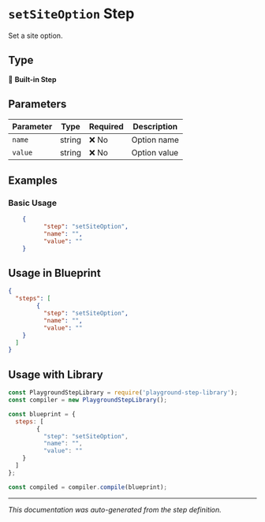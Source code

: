 # `setSiteOption` Step

Set a site option.

## Type
🔧 **Built-in Step**

## Parameters

| Parameter | Type | Required | Description |
|-----------|------|----------|-------------|
| `name` | string | ❌ No | Option name |
| `value` | string | ❌ No | Option value |


## Examples

### Basic Usage
```json
    {
          "step": "setSiteOption",
          "name": "",
          "value": ""
    }
```

## Usage in Blueprint

```json
{
  "steps": [
        {
          "step": "setSiteOption",
          "name": "",
          "value": ""
    }
  ]
}
```

## Usage with Library

```javascript
const PlaygroundStepLibrary = require('playground-step-library');
const compiler = new PlaygroundStepLibrary();

const blueprint = {
  steps: [
        {
          "step": "setSiteOption",
          "name": "",
          "value": ""
    }
  ]
};

const compiled = compiler.compile(blueprint);
```



---

*This documentation was auto-generated from the step definition.*
